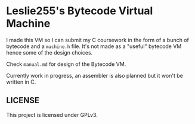 # Leslie255's Bytecode Virtual Machine

I made this VM so I can submit my C coursework in the form of a bunch of bytecode and a `machine.h` file.
It's not made as a "useful" bytecode VM hence some of the design choices.

Check `manual.md` for design of the Bytecode VM.

Currently work in progress, an assembler is also planned but it won't be written in C.

## LICENSE

This project is licensed under GPLv3.
